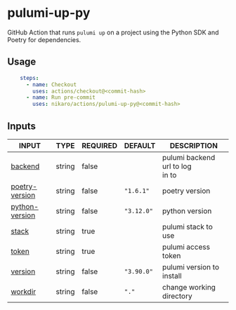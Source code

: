# pulumi-up-py

GitHub Action that runs `pulumi up` on a project using the Python SDK and Poetry for dependencies.

## Usage

```yaml
    steps:
      - name: Checkout
        uses: actions/checkout@<commit-hash>
      - name: Run pre-commit
        uses: nikaro/actions/pulumi-up-py@<commit-hash>
```

## Inputs

<!-- AUTO-DOC-INPUT:START - Do not remove or modify this section -->

|                                   INPUT                                    |  TYPE  | REQUIRED |  DEFAULT   |             DESCRIPTION              |
|----------------------------------------------------------------------------|--------|----------|------------|--------------------------------------|
|           <a name="input_backend"></a>[backend](#input_backend)            | string |  false   |            | pulumi backend url to log <br>in to  |
| <a name="input_poetry-version"></a>[poetry-version](#input_poetry-version) | string |  false   | `"1.6.1"`  |            poetry version            |
| <a name="input_python-version"></a>[python-version](#input_python-version) | string |  false   | `"3.12.0"` |            python version            |
|              <a name="input_stack"></a>[stack](#input_stack)               | string |   true   |            |         pulumi stack to use          |
|              <a name="input_token"></a>[token](#input_token)               | string |   true   |            |         pulumi access token          |
|           <a name="input_version"></a>[version](#input_version)            | string |  false   | `"3.90.0"` |      pulumi version to install       |
|           <a name="input_workdir"></a>[workdir](#input_workdir)            | string |  false   |   `"."`    |       change working directory       |

<!-- AUTO-DOC-INPUT:END -->
